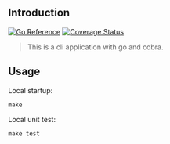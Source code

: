 ## Introduction

[![Go Reference](https://pkg.go.dev/badge/github.com/elliotxx/go-cli-prototype.svg)](https://pkg.go.dev/github.com/elliotxx/go-cli-prototype)
[![Coverage Status](https://coveralls.io/repos/github/elliotxx/go-cli-prototype/badge.svg)](https://coveralls.io/github/elliotxx/go-cli-prototype)

> This is a cli application with go and cobra.

## Usage
Local startup:
```
make
```

Local unit test:
```
make test
```